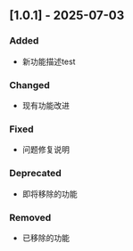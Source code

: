 ## [1.0.1] - 2025-07-03

### Added
- 新功能描述test

### Changed
- 现有功能改进

### Fixed
- 问题修复说明

### Deprecated
- 即将移除的功能

### Removed
- 已移除的功能